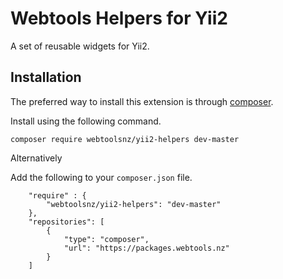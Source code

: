# Webtools Helpers for Yii2



A set of reusable widgets for Yii2.

## Installation

The preferred way to install this extension is through [composer](http://getcomposer.org/download/).

Install using the following command.

`composer require webtoolsnz/yii2-helpers dev-master`

Alternatively 

Add the following to your `composer.json` file.

~~~
    "require" : {
        "webtoolsnz/yii2-helpers": "dev-master"
    }, 
    "repositories": [
        {
            "type": "composer",
            "url": "https://packages.webtools.nz"
        }
    ]
~~~
